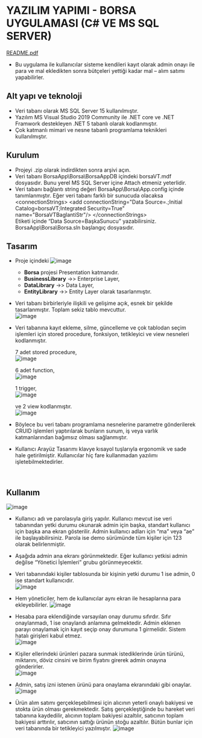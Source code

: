 #	YAZILIM YAPIMI - BORSA UYGULAMASI (C# VE MS SQL SERVER)
[README.pdf](https://github.com/Muratcbu/Yazilim-Yapimi-Proje-git/files/6490342/README.pdf)

-	Bu uygulama ile kullanıcılar sisteme kendileri kayıt olarak admin onayı ile para ve mal ekledikten sonra bütçeleri yettiği kadar mal – alım satımı yapabilirler.
##	Alt yapı ve teknoloji
-	Veri tabanı olarak MS SQL Server 15 kullanılmıştır.
-	Yazılım MS Visual Studio 2019 Community ile .NET core ve .NET Framwork destekleyen .NET 5 tabanlı olarak kodlanmıştır.
-	Çok katmanlı mimari ve nesne tabanlı programlama teknikleri kullanılmıştır.
##	Kurulum
-	Projeyi .zip olarak indirdikten sonra arşivi açın.
-	Veri tabanı BorsaApp\Borsa\BorsaAppDB içindeki borsaVT.mdf dosyasıdır. Bunu yerel MS SQL Server içine Attach etmeniz yeterlidir.
-	Veri tabanı bağlantı string değeri BorsaApp\Borsa\App.config içinde tanımlanmıştır. Eğer veri tabanı farklı bir sunucuda olacaksa 
\<connectionStrings\>
    \<add connectionString="Data Source=.;Initial Catalog=borsaVT;Integrated Security=True" name="BorsaVTBaglantiStr"/\>
  \</connectionStrings\>  
  Etiketi içinde “Data Source=BaşkaSunucu” yazabilirsiniz.  
BorsaApp\Borsa\Borsa.sln başlangıç dosyasıdır.

## Tasarım  
- Proje içindeki 
![image](https://user-images.githubusercontent.com/77682988/118417539-2aea3b80-b6bd-11eb-87b0-d91a0ca5040b.png)

 
   * **Borsa** projesi Presentation katmanıdır.
   * **BusinessLibrary** ->> Enterprise Layer,
   * **DataLibrary** ->> Data Layer,
   * **EntityLibrary** ->> Entity Layer olarak tasarlanmıştır.

- Veri tabanı birbirleriyle ilişkili ve gelişime açık, esnek bir şekilde tasarlanmıştır. Toplam sekiz tablo mevcuttur.  
![image](https://user-images.githubusercontent.com/77682988/118417575-53723580-b6bd-11eb-838b-501ba65a1ad5.png)

 
- Veri tabanına kayıt ekleme, silme, güncelleme ve çok tablodan seçim işlemleri için stored procedure, fonksiyon, tetikleyici ve view nesneleri kodlanmıştır.
 
	7 adet stored procedure,  
![image](https://user-images.githubusercontent.com/77682988/118417603-77ce1200-b6bd-11eb-8937-0155c8444c58.png)

	6 adet function,  
![image](https://user-images.githubusercontent.com/77682988/118417651-c67bac00-b6bd-11eb-95ec-5436e892f37f.png)
 
	1 trigger,  
![image](https://user-images.githubusercontent.com/77682988/118417655-cd0a2380-b6bd-11eb-9e37-c533c4c51e36.png)    
    
    ve 2 view kodlanmıştır.  
    ![image](https://user-images.githubusercontent.com/77682988/118417671-dd220300-b6bd-11eb-8662-9e94d1a94066.png)

-	Böylece bu veri tabanı programlama nesnelerine parametre gönderilerek CRUID işlemleri yaptırılarak bunların sunum, iş veya varlık katmanlarından bağımsız olması sağlanmıştır.

-	Kullanıcı Arayüz Tasarımı klavye kısayol tuşlarıyla ergonomik ve sade hale getirilmiştir. Kullanıcılar hiç fare kullanmadan yazılımı işletebilmektedirler.

 
##	Kullanım
![image](https://user-images.githubusercontent.com/77682988/118417752-312ce780-b6be-11eb-9256-bbaa6a0e1c5a.png)
-	Kullanıcı adı ve parolasıyla giriş yapılır. Kullanıcı mevcut ise veri tabanından yetki durumu okunarak admin için başka, standart kullanıcı için başka ana ekran gösterilir. Admin kullanıcı adları için “ma” veya “ae” ile başlayabilirsiniz. Parola ise demo sürümünde tüm kişiler için 123 olarak belirlenmiştir.  

-	Aşağıda admin ana ekranı görünmektedir. Eğer kullanıcı yetkisi admin değilse “Yönetici İşlemleri” grubu görünmeyecektir.  
-	Veri tabanındaki kişiler tablosunda bir kişinin yetki durumu 1 ise admin, 0 ise standart kullanıcıdır.  
![image](https://user-images.githubusercontent.com/77682988/118417812-76511980-b6be-11eb-99f4-89151a87eb82.png)

-   Hem yöneticiler, hem de kullanıcılar aynı ekran ile hesaplarına para ekleyebilirler.
![image](https://user-images.githubusercontent.com/77682988/118417836-9aacf600-b6be-11eb-968d-986175aa8cde.png)

-	Hesaba para eklendiğinde varsayılan onay durumu sıfırdır. Sıfır onaylanmadı, 1 ise onaylandı anlamına gelmektedir. Admin eklenen parayı onaylamak için kayıt seçip onay durumuna 1 girmelidir. Sistem hatalı girişleri kabul etmez.  
![image](https://user-images.githubusercontent.com/77682988/118417853-a5678b00-b6be-11eb-9202-f28e212a2a37.png)

-	Kişiler ellerindeki ürünleri pazara sunmak istediklerinde ürün türünü, miktarını, döviz cinsini ve birim fiyatını girerek admin onayına gönderirler.  
![image](https://user-images.githubusercontent.com/77682988/118417860-aef0f300-b6be-11eb-834d-2e89881f36af.png)

-	Admin, satış izni istenen ürünü para onaylama ekranındaki gibi onaylar.
![image](https://user-images.githubusercontent.com/77682988/118417863-b6b09780-b6be-11eb-9ad2-73c84d00b04f.png)

-	Ürün alım satımı gerçekleşebilmesi için alıcının yeterli onaylı bakiyesi ve stokta ürün olması gerekmektedir. Satış gerçekleştiğinde bu hareket veri tabanına kaydedilir, alıcının toplam bakiyesi azaltılır, satıcının toplam bakiyesi arttırılır, satıcının sattığı ürünün stoğu azaltılır. Bütün bunlar için veri tabanında bir tetikleyici yazılmıştır.
![image](https://user-images.githubusercontent.com/77682988/118417879-c6c87700-b6be-11eb-97a8-27c403495ac8.png)
